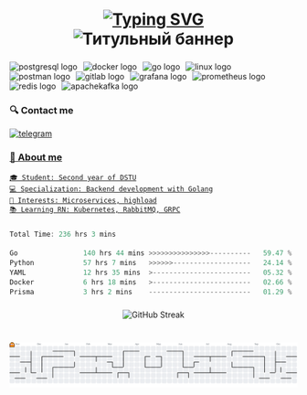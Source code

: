 <!-- Анимированный титульный баннер -->
<h1 align="center"> 
  <a href="https://git.io/typing-svg">
    <img src="https://readme-typing-svg.demolab.com?font=Fira+Code&weight=600&size=35&duration=3000&pause=500&color=27A0F7&center=true&vCenter=true&width=500&height=60&lines=Hi;I+build;On" alt="Typing SVG">
  </a>

<div align="center">
  <img src="https://readme-typing-svg.demolab.com?font=Fira+Code&size=30&duration=3000&pause=500&color=27A0F7&center=true&vCenter=true&width=800&height=50&lines=I'm+Filipp;Microservices;Golang;" alt="Титульный баннер">
</div>
</h1>


###

<div align="left">
  <img src="https://img.shields.io/badge/PostgreSQL-4169E1?logo=postgresql&logoColor=white&style=for-the-badge" height="35" alt="postgresql logo"  />
  <img width="2" />
  <img src="https://img.shields.io/badge/Docker-2496ED?logo=docker&logoColor=white&style=for-the-badge" height="35" alt="docker logo"  />
  <img width="2" />
  <img src="https://img.shields.io/badge/Go-00ADD8?logo=go&logoColor=white&style=for-the-badge" height="35" alt="go logo"  />
  <img width="2" />
  <img src="https://img.shields.io/badge/Linux-FCC624?logo=linux&logoColor=black&style=for-the-badge" height="35" alt="linux logo"  />
  <img width="2" />
  <img src="https://img.shields.io/badge/Postman-FF6C37?logo=postman&logoColor=black&style=for-the-badge" height="35" alt="postman logo"  />
  <img width="2" />
  <img src="https://img.shields.io/badge/GitLab-FC6D26?logo=gitlab&logoColor=black&style=for-the-badge" height="35" alt="gitlab logo"  />
  <img width="2" />
  <img src="https://img.shields.io/badge/Grafana-F46800?logo=grafana&logoColor=black&style=for-the-badge" height="35" alt="grafana logo"  />
  <img width="2" />
  <img src="https://img.shields.io/badge/Prometheus-E6522C?logo=prometheus&logoColor=white&style=for-the-badge" height="35" alt="prometheus logo"  />
  <img width="2" />
  <img src="https://img.shields.io/badge/Redis-DC382D?logo=redis&logoColor=white&style=for-the-badge" height="35" alt="redis logo"  />
  <img width="2" />
  <img src="https://img.shields.io/badge/Apache Kafka-231F20?logo=apachekafka&logoColor=white&style=for-the-badge" height="35" alt="apachekafka logo"  />
</div>

###


<!-- Анимированные иконки контактов -->
### 🔍️ Contact me 

<div align="left">
  <a href="https://t.me/c0dys" target="_blank">
    <img src="https://img.shields.io/badge/Telegram-2CA5E0?style=for-the-badge&logo=telegram&logoColor=white" height="30" alt="telegram"  />
</div>

###



### 🤝 About me

```text
🎓 Student: Second year of DSTU
💻 Specialization: Backend development with Golang
🚀 Interests: Microservices, highload
📚 Learning RN: Kubernetes, RabbitMQ, GRPC
```


###

<!--START_SECTION:waka-->

```go
Total Time: 236 hrs 3 mins

Go                140 hrs 44 mins >>>>>>>>>>>>>>>----------   59.47 %
Python            57 hrs 7 mins   >>>>>>-------------------   24.14 %
YAML              12 hrs 35 mins  >------------------------   05.32 %
Docker            6 hrs 18 mins   >------------------------   02.66 %
Prisma            3 hrs 2 mins    -------------------------   01.29 %
```

<!--END_SECTION:waka-->

###


<div align="center">
  <img src="https://streak-stats.demolab.com?user=immxrtalbeast&theme=react&border_radius=5&mode=weekly" alt="GitHub Streak" /> 
</div>

###

<br clear="both">
<picture>
  <source media="(prefers-color-scheme: dark)" srcset="https://raw.githubusercontent.com/immxrtalbeast/immxrtalbeast/output/pacman-contribution-graph-dark.svg">
  <source media="(prefers-color-scheme: light)" srcset="https://raw.githubusercontent.com/immxrtalbeast/immxrtalbeast/output/pacman-contribution-graph.svg">
  <img alt="Pac-Man contribution graph" src="https://raw.githubusercontent.com/immxrtalbeast/immxrtalbeast/output/pacman-contribution-graph.svg">
</picture>

###



